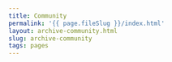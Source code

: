 ```yaml
---
title: Community
permalink: '{{ page.fileSlug }}/index.html'
layout: archive-community.html
slug: archive-community
tags: pages
---
```



